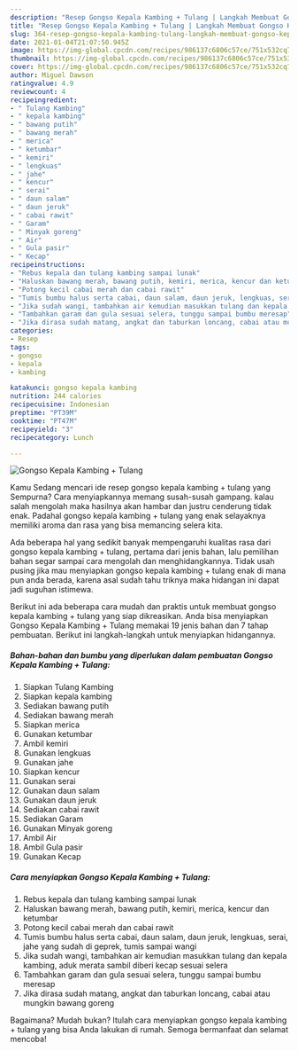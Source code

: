 ```yaml
---
description: "Resep Gongso Kepala Kambing + Tulang | Langkah Membuat Gongso Kepala Kambing + Tulang Yang Enak Dan Mudah"
title: "Resep Gongso Kepala Kambing + Tulang | Langkah Membuat Gongso Kepala Kambing + Tulang Yang Enak Dan Mudah"
slug: 364-resep-gongso-kepala-kambing-tulang-langkah-membuat-gongso-kepala-kambing-tulang-yang-enak-dan-mudah
date: 2021-01-04T21:07:50.945Z
image: https://img-global.cpcdn.com/recipes/986137c6806c57ce/751x532cq70/gongso-kepala-kambing-tulang-foto-resep-utama.jpg
thumbnail: https://img-global.cpcdn.com/recipes/986137c6806c57ce/751x532cq70/gongso-kepala-kambing-tulang-foto-resep-utama.jpg
cover: https://img-global.cpcdn.com/recipes/986137c6806c57ce/751x532cq70/gongso-kepala-kambing-tulang-foto-resep-utama.jpg
author: Miguel Dawson
ratingvalue: 4.9
reviewcount: 4
recipeingredient:
- " Tulang Kambing"
- " kepala kambing"
- " bawang putih"
- " bawang merah"
- " merica"
- " ketumbar"
- " kemiri"
- " lengkuas"
- " jahe"
- " kencur"
- " serai"
- " daun salam"
- " daun jeruk"
- " cabai rawit"
- " Garam"
- " Minyak goreng"
- " Air"
- " Gula pasir"
- " Kecap"
recipeinstructions:
- "Rebus kepala dan tulang kambing sampai lunak"
- "Haluskan bawang merah, bawang putih, kemiri, merica, kencur dan ketumbar"
- "Potong kecil cabai merah dan cabai rawit"
- "Tumis bumbu halus serta cabai, daun salam, daun jeruk, lengkuas, serai, jahe yang sudah di geprek, tumis sampai wangi"
- "Jika sudah wangi, tambahkan air kemudian masukkan tulang dan kepala kambing, aduk merata sambil diberi kecap sesuai selera"
- "Tambahkan garam dan gula sesuai selera, tunggu sampai bumbu meresap"
- "Jika dirasa sudah matang, angkat dan taburkan loncang, cabai atau mungkin bawang goreng"
categories:
- Resep
tags:
- gongso
- kepala
- kambing

katakunci: gongso kepala kambing 
nutrition: 244 calories
recipecuisine: Indonesian
preptime: "PT39M"
cooktime: "PT47M"
recipeyield: "3"
recipecategory: Lunch

---
```



![Gongso Kepala Kambing + Tulang](https://img-global.cpcdn.com/recipes/986137c6806c57ce/751x532cq70/gongso-kepala-kambing-tulang-foto-resep-utama.jpg)

Kamu Sedang mencari ide resep gongso kepala kambing + tulang yang Sempurna? Cara menyiapkannya memang susah-susah gampang. kalau salah mengolah maka hasilnya akan hambar dan justru cenderung tidak enak. Padahal gongso kepala kambing + tulang yang enak selayaknya memiliki aroma dan rasa yang bisa memancing selera kita.



Ada beberapa hal yang sedikit banyak mempengaruhi kualitas rasa dari gongso kepala kambing + tulang, pertama dari jenis bahan, lalu pemilihan bahan segar sampai cara mengolah dan menghidangkannya. Tidak usah pusing jika mau menyiapkan gongso kepala kambing + tulang enak di mana pun anda berada, karena asal sudah tahu triknya maka hidangan ini dapat jadi suguhan istimewa.


Berikut ini ada beberapa cara mudah dan praktis untuk membuat gongso kepala kambing + tulang yang siap dikreasikan. Anda bisa menyiapkan Gongso Kepala Kambing + Tulang memakai 19 jenis bahan dan 7 tahap pembuatan. Berikut ini langkah-langkah untuk menyiapkan hidangannya.

<!--inarticleads1-->

##### Bahan-bahan dan bumbu yang diperlukan dalam pembuatan Gongso Kepala Kambing + Tulang:

1. Siapkan  Tulang Kambing
1. Siapkan  kepala kambing
1. Sediakan  bawang putih
1. Sediakan  bawang merah
1. Siapkan  merica
1. Gunakan  ketumbar
1. Ambil  kemiri
1. Gunakan  lengkuas
1. Gunakan  jahe
1. Siapkan  kencur
1. Gunakan  serai
1. Gunakan  daun salam
1. Gunakan  daun jeruk
1. Sediakan  cabai rawit
1. Sediakan  Garam
1. Gunakan  Minyak goreng
1. Ambil  Air
1. Ambil  Gula pasir
1. Gunakan  Kecap




<!--inarticleads2-->

##### Cara menyiapkan Gongso Kepala Kambing + Tulang:

1. Rebus kepala dan tulang kambing sampai lunak
1. Haluskan bawang merah, bawang putih, kemiri, merica, kencur dan ketumbar
1. Potong kecil cabai merah dan cabai rawit
1. Tumis bumbu halus serta cabai, daun salam, daun jeruk, lengkuas, serai, jahe yang sudah di geprek, tumis sampai wangi
1. Jika sudah wangi, tambahkan air kemudian masukkan tulang dan kepala kambing, aduk merata sambil diberi kecap sesuai selera
1. Tambahkan garam dan gula sesuai selera, tunggu sampai bumbu meresap
1. Jika dirasa sudah matang, angkat dan taburkan loncang, cabai atau mungkin bawang goreng




Bagaimana? Mudah bukan? Itulah cara menyiapkan gongso kepala kambing + tulang yang bisa Anda lakukan di rumah. Semoga bermanfaat dan selamat mencoba!
